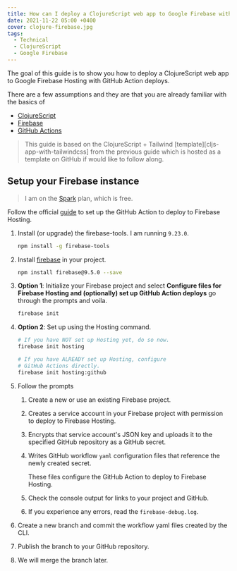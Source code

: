 ```yaml
---
title: How can I deploy a ClojureScript web app to Google Firebase with GitHub Actions?
date: 2021-11-22 05:00 +0400
cover: clojure-firebase.jpg
tags:
  - Technical
  - ClojureScript
  - Google Firebase
---
```


The goal of this guide is to show you how to deploy a ClojureScript
web app to Google Firebase Hosting with GitHub Action deploys.

There are a few assumptions and they are that you are already familiar with the basics of

- [ClojureScript][clojurescript.org]
- [Firebase][firebase.google.com]
- [GitHub Actions][github/actions]

> This guide is based on the ClojureScript + Tailwind [template][cljs-app-with-tailwindcss]
> from the previous guide which is hosted as a template on GitHub if
> would like to follow along.

## Setup your Firebase instance

> I am on the [Spark][firebase/pricing] plan, which is free.

Follow the official [guide][guide/firebase+github-actions] to
set up the GitHub Action to deploy to Firebase Hosting.

1. Install (or upgrade) the firebase-tools.
   I am running `9.23.0`.

   ```bash
   npm install -g firebase-tools
   ```

1. Install [firebase][npm/firebase] in your project.

   ```bash
   npm install firebase@9.5.0 --save
   ```

1. **Option 1**: Initialize your Firebase project and select **Configure files for Firebase Hosting and (optionally) set up GitHub Action deploys**
   go through the prompts and voila.

   ```bash
   firebase init
   ```

1. **Option 2**: Set up using the Hosting command.

   ```bash
   # If you have NOT set up Hosting yet, do so now.
   firebase init hosting

   # If you have ALREADY set up Hosting, configure
   # GitHub Actions directly.
   firebase init hosting:github
   ```

1. Follow the prompts

   1. Create a new or use an existing Firebase project.

   1. Creates a service account in your Firebase project with
      permission to deploy to Firebase Hosting.

   1. Encrypts that service account's JSON key and uploads it to
      the specified GitHub repository as a GitHub secret.

   1. Writes GitHub workflow `yaml` configuration files that
      reference the newly created secret.

      These files configure the GitHub Action to deploy to
      Firebase Hosting.

   1. Check the console output for links to your project and GitHub.

   1. If you experience any errors, read the `firebase-debug.log`.

1. Create a new branch and commit the workflow yaml files created
   by the CLI.

1. Publish the branch to your GitHub repository.

1. We will merge the branch later.

[clojurescript.org]: https://clojurescript.org/
[firebase.google.com]: https://firebase.google.com/docs/web/setup
[github/actions]: https://docs.github.com/en/actions
[firebase/pricing]: https://firebase.google.com/pricing
[guide/firebase+github-actions]: https://firebase.google.com/docs/hosting/github-integration
[npm/firebase]: https://www.npmjs.com/package/firebase
